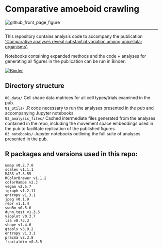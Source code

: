 # Comparative amoeboid crawling

![github_front_page_figure](https://user-images.githubusercontent.com/64554648/182730384-e9e60ead-8651-4c23-a484-b69bdd6ffe88.png)

---

This repository contains analysis code to accompany the publication ['Comparative analyses reveal substantial variation among unicellular organisms'](https://research.arcadiascience.com/pub/result-comparative-crawling).

Notebooks containing expanded methods and the code + analyses for generating all figures in the publication can be run in Binder:

[![Binder](https://mybinder.org/badge_logo.svg)](https://mybinder.org/v2/gh/ryanayork/comparative-amoeboid-crawling/main)

## Directory structure

`00_data/` Cell shape data matrices for all cell types/trials examined in the pub.<br>
`01_utils/` .R code necessary to run the analyses presented in the pub and accompanying Jupyter notebooks.<br>
`02_analysis_files/` Cached intermediate files generated from the analyses contained in the repo, including the movement space embeddings used in the pub to facilitate replication of the published figures.<br>
`03_notebooks/` Jupyter notebooks outlining the full suite of analyses presented in the pub.<br>

## R packages and versions used in this repo:

`umap v0.2.7.0`<br>
`scales v1.1.1`<br>
`MASS v7.3.55`<br>
`RColorBrewer v1.1.2`<br>
`colorRamps v2.3`<br>
`vegan v2.5.7`<br>
`igraph v1.2.11`<br>
`entropy v1.3.1`<br>
`jpeg v0.1.9`<br>
`repr v1.1.4`<br>
`swaRm v0.5.0`<br>
`dunn.test v1.3.5`<br>
`vioplot v0.3.7`<br>
`lsa v0.73.3`<br>
`shape v1.4.6`<br>
`gtools v3.9.2`<br>
`entropy v1.3.1`<br>
`pracma v2.3.8`<br>
`fractaldim v0.8.5`<br>
